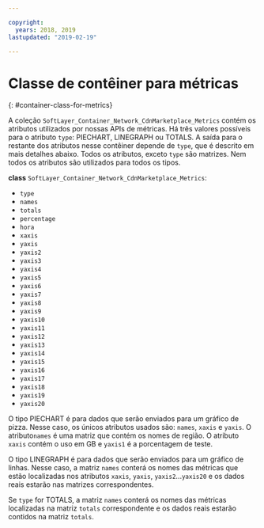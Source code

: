 ```yaml
---

copyright:
  years: 2018, 2019
lastupdated: "2019-02-19"

---
```


# Classe de contêiner para métricas
{: #container-class-for-metrics}

A coleção `SoftLayer_Container_Network_CdnMarketplace_Metrics` contém os atributos utilizados por
nossas APIs de métricas. Há três valores possíveis para o atributo `type`: PIECHART, LINEGRAPH ou
TOTALS. A saída para o restante dos atributos nesse contêiner depende de `type`, que é descrito em mais detalhes
abaixo. Todos os atributos, exceto `type` são matrizes. Nem todos os atributos são utilizados para todos os tipos.

**class** `SoftLayer_Container_Network_CdnMarketplace_Metrics`:
* `type`
* `names`
* `totals`
* `percentage`
* `hora`
* `xaxis`
* `yaxis`
* `yaxis2`
* `yaxis3`
* `yaxis4`
* `yaxis5`
* `yaxis6`
* `yaxis7`
* `yaxis8`
* `yaxis9`
* `yaxis10`
* `yaxis11`
* `yaxis12`
* `yaxis13`
* `yaxis14`
* `yaxis15`
* `yaxis16`
* `yaxis17`
* `yaxis18`
* `yaxis19`
* `yaxis20`

O tipo PIECHART é para dados que serão enviados para um gráfico de pizza. Nesse caso, os únicos atributos usados são:
`names`, `xaxis` e `yaxis`. O atributo`names` é uma matriz que
contém os nomes de região. O atributo `xaxis` contém o uso em GB e `yaxis1` é a porcentagem
de teste.


O tipo LINEGRAPH é para dados que serão enviados para um gráfico de linhas. Nesse caso, a matriz `names`
conterá os nomes das métricas que estão localizadas nos atributos `xaxis`, `yaxis`,
`yaxis2`...`yaxis20` e os dados reais estarão nas matrizes correspondentes.


Se `type` for TOTALS, a matriz `names` conterá os nomes das métricas localizadas na matriz
`totals` correspondente e os dados reais estarão contidos na matriz `totals`.
